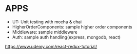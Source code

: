 # APPS
- UT: Unit testing with mocha & chai
- HigherOrderComponents: sample higher order components
- Middleware: sample middleware
- Auth: sample auth handling(express, mongodb, react)

https://www.udemy.com/react-redux-tutorial/
